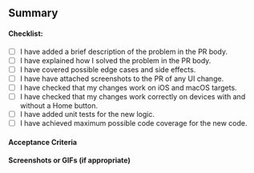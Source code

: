 ## Summary
 <!--- Give a brief overview of what the PR does, in simple language. -->
 <!--- Mention why it's needed or what problem(s) it solves. -->

 #### Checklist:
 - [ ] I have added a brief description of the problem in the PR body.
 - [ ] I have explained how I solved the problem in the PR body.
 - [ ] I have covered possible edge cases and side effects.
 - [ ] I have have attached screenshots to the PR of any UI change.
 - [ ] I have checked that my changes work on iOS and macOS targets.
 - [ ] I have checked that my changes work correctly on devices with and without a Home button.
 - [ ] I have added unit tests for the new logic.
 - [ ] I have achieved maximum possible code coverage for the new code.

 #### Acceptance Criteria
 <!--- Add acceptance criteria of your work if applicable. This is to give reviewers a better understanding how your changes should behave. -->

 #### Screenshots or GIFs (if appropriate)
 <!--- Add screenshots if appropriate. -->

